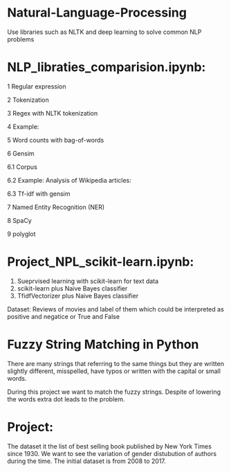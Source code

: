 # Natural-Language-Processing
Use libraries such as NLTK and deep learning to solve common NLP problems





# NLP_libraties_comparision.ipynb:
1  Regular expression

2  Tokenization

3  Regex with NLTK tokenization

4  Example:

5  Word counts with bag-of-words

6  Gensim

6.1  Corpus

6.2  Example: Analysis of Wikipedia articles:

6.3  Tf-idf with gensim

7  Named Entity Recognition (NER)

8  SpaCy

9  polyglot



# Project_NPL_scikit-learn.ipynb:
1. Sueprvised learning with scikit-learn for text data
2. scikit-learn plus Naive Bayes classifier
3. TfidfVectorizer plus Naive Bayes classifier

Dataset: 
Reviews of movies and label of them which could be interpreted as positive and negatice or True and False





# Fuzzy String Matching in Python
There are many strings that referring to the same things but they are written slightly different, misspelled, have typos or written with the capital or small words.

During this project we want to match the fuzzy strings. Despite of lowering the words extra dot leads to the problem.

# Project: 
The dataset it the list of best selling book published by New York Times since  1930. We want to see the variation of gender distubution of authors during the time. The initial dataset is from 2008 to 2017.
